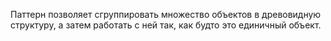 Паттерн позволяет сгруппировать множество объектов в древовидную структуру, а затем работать с ней так, как будто это единичный объект.